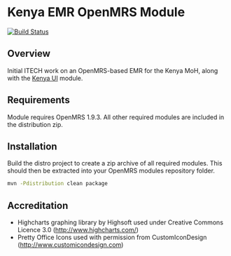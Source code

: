 Kenya EMR OpenMRS Module
========================
[![Build Status](https://travis-ci.org/I-TECH/openmrs-module-kenyaemr.png?branch=master)](https://travis-ci.org/I-TECH/openmrs-module-kenyaemr)

Overview
--------
Initial ITECH work on an OpenMRS-based EMR for the Kenya MoH, along with the [Kenya UI](https://github.com/I-TECH/openmrs-module-kenyaui)
module.

Requirements
------------
Module requires OpenMRS 1.9.3. All other required modules are included in the distribution zip.

Installation
------------
Build the distro project to create a zip archive of all required modules. This should then be extracted into your
OpenMRS modules repository folder.

```bash
mvn -Pdistribution clean package
```

Accreditation
-------------
* Highcharts graphing library by Highsoft used under Creative Commons Licence 3.0 (http://www.highcharts.com/)
* Pretty Office Icons used with permission from CustomIconDesign (http://www.customicondesign.com)
